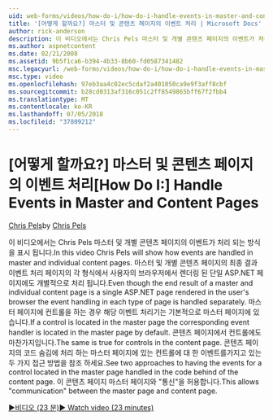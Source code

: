 ```yaml
---
uid: web-forms/videos/how-do-i/how-do-i-handle-events-in-master-and-content-pages
title: '[어떻게 할까요?] 마스터 및 콘텐츠 페이지의 이벤트 처리 | Microsoft Docs'
author: rick-anderson
description: 이 비디오에서는 Chris Pels 마스터 및 개별 콘텐츠 페이지의 이벤트가 처리 되는 방식을 표시 됩니다. 경우에 마스터 및 개별 conte의 최종 결과 중...
ms.author: aspnetcontent
ms.date: 02/21/2008
ms.assetid: 9b5f1ca6-b394-4b33-8b60-fd0587341482
msc.legacyurl: /web-forms/videos/how-do-i/how-do-i-handle-events-in-master-and-content-pages
msc.type: video
ms.openlocfilehash: 97eb3aa4c02ec5cdaf2a401050ca9e9f3aff8cbf
ms.sourcegitcommit: b28cd0313af316c051c2ff8549865bff67f2fbb4
ms.translationtype: MT
ms.contentlocale: ko-KR
ms.lasthandoff: 07/05/2018
ms.locfileid: "37809212"
---
```

<a name="how-do-i-handle-events-in-master-and-content-pages"></a><span data-ttu-id="ac309-104">[어떻게 할까요?] 마스터 및 콘텐츠 페이지의 이벤트 처리</span><span class="sxs-lookup"><span data-stu-id="ac309-104">[How Do I:] Handle Events in Master and Content Pages</span></span>
====================
<span data-ttu-id="ac309-105">[Chris Pels](https://twitter.com/chrispels)</span><span class="sxs-lookup"><span data-stu-id="ac309-105">by [Chris Pels](https://twitter.com/chrispels)</span></span>

<span data-ttu-id="ac309-106">이 비디오에서는 Chris Pels 마스터 및 개별 콘텐츠 페이지의 이벤트가 처리 되는 방식을 표시 됩니다.</span><span class="sxs-lookup"><span data-stu-id="ac309-106">In this video Chris Pels will show how events are handled in master and individual content pages.</span></span> <span data-ttu-id="ac309-107">마스터 및 개별 콘텐츠 페이지의 최종 결과 이벤트 처리 페이지의 각 형식에서 사용자의 브라우저에서 렌더링 된 단일 ASP.NET 페이지에도 개별적으로 처리 됩니다.</span><span class="sxs-lookup"><span data-stu-id="ac309-107">Even though the end result of a master and individual content page is a single ASP.NET page rendered in the user's browser the event handling in each type of page is handled separately.</span></span> <span data-ttu-id="ac309-108">마스터 페이지에 컨트롤을 하는 경우 해당 이벤트 처리기는 기본적으로 마스터 페이지에 있습니다.</span><span class="sxs-lookup"><span data-stu-id="ac309-108">If a control is located in the master page the corresponding event handler is located in the master page by default.</span></span> <span data-ttu-id="ac309-109">콘텐츠 페이지에서 컨트롤에도 마찬가지입니다.</span><span class="sxs-lookup"><span data-stu-id="ac309-109">The same is true for controls in the content page.</span></span> <span data-ttu-id="ac309-110">콘텐츠 페이지의 코드 숨김에 처리 하는 마스터 페이지에 있는 컨트롤에 대 한 이벤트를가지고 있는 두 가지 접근 방법을 참조 하세요.</span><span class="sxs-lookup"><span data-stu-id="ac309-110">See two approaches to having the events for a control located in the master page handled in the code behind of the content page.</span></span> <span data-ttu-id="ac309-111">이 콘텐츠 페이지 마스터 페이지와 "통신"을 허용합니다.</span><span class="sxs-lookup"><span data-stu-id="ac309-111">This allows "communication" between the master page and content page.</span></span>

[<span data-ttu-id="ac309-112">&#9654;비디오 (23 분)</span><span class="sxs-lookup"><span data-stu-id="ac309-112">&#9654; Watch video (23 minutes)</span></span>](https://channel9.msdn.com/Blogs/ASP-NET-Site-Videos/how-do-i-handle-events-in-master-and-content-pages)
